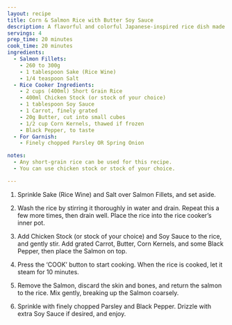 ```yaml
---
layout: recipe
title: Corn & Salmon Rice with Butter Soy Sauce
description: A flavorful and colorful Japanese-inspired rice dish made in a rice cooker with salmon, corn, and carrots, finished with butter and soy sauce
servings: 4
prep_time: 20 minutes
cook_time: 20 minutes
ingredients:
  - Salmon Fillets:
    - 260 to 300g
    - 1 tablespoon Sake (Rice Wine)
    - 1/4 teaspoon Salt
  - Rice Cooker Ingredients:
    - 2 cups (400ml) Short Grain Rice
    - 400ml Chicken Stock (or stock of your choice)
    - 1 tablespoon Soy Sauce
    - 1 Carrot, finely grated
    - 20g Butter, cut into small cubes
    - 1/2 cup Corn Kernels, thawed if frozen
    - Black Pepper, to taste
  - For Garnish:
    - Finely chopped Parsley OR Spring Onion

notes:
  - Any short-grain rice can be used for this recipe.
  - You can use chicken stock or stock of your choice.

---
```


1. Sprinkle Sake (Rice Wine) and Salt over Salmon Fillets, and set aside.

2. Wash the rice by stirring it thoroughly in water and drain. Repeat this a few more times, then drain well. Place the rice into the rice cooker’s inner pot.

3. Add Chicken Stock (or stock of your choice) and Soy Sauce to the rice, and gently stir. Add grated Carrot, Butter, Corn Kernels, and some Black Pepper, then place the Salmon on top.

4. Press the ‘COOK’ button to start cooking. When the rice is cooked, let it steam for 10 minutes.

5. Remove the Salmon, discard the skin and bones, and return the salmon to the rice. Mix gently, breaking up the Salmon coarsely.

6. Sprinkle with finely chopped Parsley and Black Pepper. Drizzle with extra Soy Sauce if desired, and enjoy.
